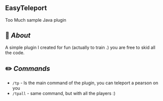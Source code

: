 ## EasyTeleport

Too Much sample Java plugin 

## 🔧 _About_

A simple plugin I created for fun (actually to train .) you are free to skid all the code.


## ✏️ _Commands_

- `/tp` - Is the main command of the plugin, you can teleport a pearson on you
- `/tpall` - same command, but with all the players :)
